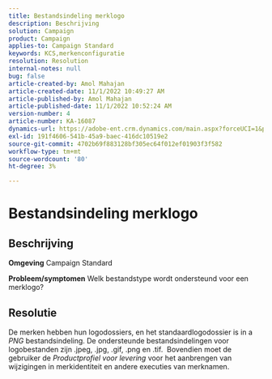```yaml
---
title: Bestandsindeling merklogo
description: Beschrijving
solution: Campaign
product: Campaign
applies-to: Campaign Standard
keywords: KCS,merkenconfiguratie
resolution: Resolution
internal-notes: null
bug: false
article-created-by: Amol Mahajan
article-created-date: 11/1/2022 10:49:27 AM
article-published-by: Amol Mahajan
article-published-date: 11/1/2022 10:52:24 AM
version-number: 4
article-number: KA-16087
dynamics-url: https://adobe-ent.crm.dynamics.com/main.aspx?forceUCI=1&pagetype=entityrecord&etn=knowledgearticle&id=37eab4d6-d259-ed11-9561-6045bd006a22
exl-id: 191f4606-541b-45a9-baec-416dc10519e2
source-git-commit: 4702b69f883128bf305ec64f012ef01903f3f582
workflow-type: tm+mt
source-wordcount: '80'
ht-degree: 3%

---
```


# Bestandsindeling merklogo

## Beschrijving

<b>Omgeving</b>
Campaign Standard


<b>Probleem/symptomen</b>
Welk bestandstype wordt ondersteund voor een merklogo?


## Resolutie


De merken hebben hun logodossiers, en het standaardlogodossier is in a *PNG* bestandsindeling. De ondersteunde bestandsindelingen voor logobestanden zijn .jpeg, .jpg, .gif, .png en .tif.  Bovendien moet de gebruiker de *Productprofiel voor levering* voor het aanbrengen van wijzigingen in merkidentiteit en andere executies van merknamen.
